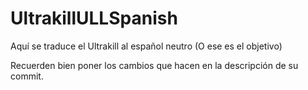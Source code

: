 # UltrakillULLSpanish
Aquí se traduce el Ultrakill al español neutro (O ese es el objetivo)

Recuerden bien poner los cambios que hacen en la descripción de su commit.
